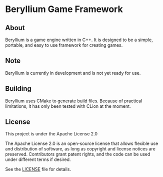 # Beryllium Game Framework

## About

Beryllium is a game engine written in C++. 
It is designed to be a simple, portable, and easy to use framework for creating games. 

## Note

Beryllium is currently in development and is not yet ready for use.

## Building

Beryllium uses CMake to generate build files. 
Because of practical limitations, it has only been tested with CLion at the moment.

## License

This project is under the Apache License 2.0

The Apache License 2.0 is an open-source license that allows flexible use and distribution of software, as long as copyright and license notices are preserved. Contributors grant patent rights, and the code can be used under different terms if desired.

See the [LICENSE](LICENSE) file for details.